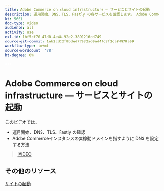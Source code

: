 ```yaml
---
title: Adobe Commerce on cloud infrastructure — サービスとサイトの起動
description: 運用開始、DNS、TLS、Fastly の各サービスを確認します。 Adobe Commerceインスタンスの実稼動ドメインを指すように DNS を設定する方法を説明します。
kt: 5661
doc-type: video
audience: all
activity: use
exl-id: 1bf5cf70-47d0-4e48-92e2-3892216cd749
source-git-commit: 1eb2cd22f9bded77032ad0ed43c3f2ca84879a69
workflow-type: tm+mt
source-wordcount: '78'
ht-degree: 0%

---
```


# Adobe Commerce on cloud infrastructure — サービスとサイトの起動

このビデオでは、

- 運用開始、DNS、TLS、Fastly の確認
- Adobe Commerceインスタンスの実稼動ドメインを指すように DNS を設定する方法

>[!VIDEO](https://video.tv.adobe.com/v/35697?quality=12&learn=on)

## その他のリソース

[サイトの起動](https://devdocs.magento.com/cloud/live/live.html)
